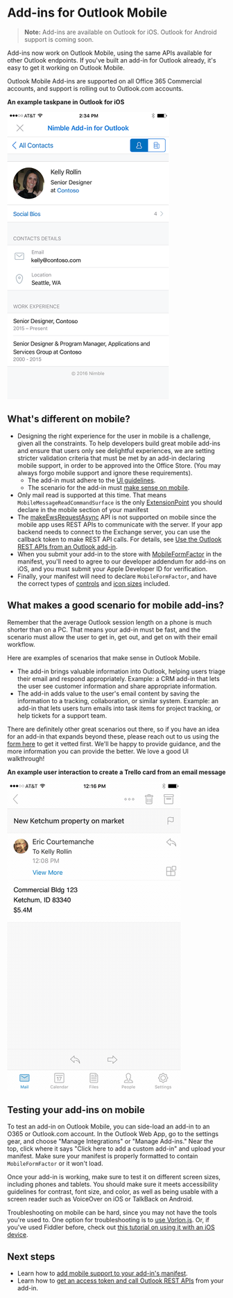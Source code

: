 # Add-ins for Outlook Mobile 

> **Note:** Add-ins are available on Outlook for iOS. Outlook for Android support is coming soon.

Add-ins now work on Outlook Mobile, using the same APIs available for other Outlook endpoints. If you've built an add-in for Outlook already, it's easy to get it working on Outlook Mobile.

Outlook Mobile Add-ins are supported on all Office 365 Commercial accounts, and support is rolling out to Outlook.com accounts.

**An example taskpane in Outlook for iOS**

![A screenshot of a taskpane in Outlook for iOS](../../images/outlook-mobile-addin-taskpane.png)

## What's different on mobile? 

- Designing the right experience for the user in mobile is a challenge, given all the constraints. To help developers build great mobile add-ins and ensure that users only see delightful experiences, we are setting stricter validation criteria that must be met by an add-in declaring mobile support, in order to be approved into the Office Store. (You may always forgo mobile support and ignore these requirements).
    - The add-in must adhere to the [UI guidelines](./outlook-addin-design.md).
    - The scenario for the add-in must [make sense on mobile](#what-makes-a-good-scenario-for-mobile-add-ins).
- Only mail read is supported at this time. That means `MobileMessageReadCommandSurface` is the only [ExtensionPoint](../../reference/manifest/extensionpoint.md) you should declare in the mobile section of your manifest
- The [makeEwsRequestAsync](../../reference/outlook/Office.context.mailbox.md) API is not supported on mobile since the mobile app uses REST APIs to communicate with the server. If your app backend needs to connect to the Exchange server, you can use the callback token to make REST API calls. For details, see [Use the Outlook REST APIs from an Outlook add-in](./use-rest-api.md).
- When you submit your add-in to the store with [MobileFormFactor](../../reference/manifest/mobileformfactor.md) in the manifest, you'll need to agree to our developer addendum for add-ins on iOS, and you must submit your Apple Developer ID for verification.
- Finally, your manifest will need to declare `MobileFormFactor`, and have the correct types of [controls](../../reference/manifest/control.md) and [icon sizes](../../reference/manifest/icon.md) included.

## What makes a good scenario for mobile add-ins?

Remember that the average Outlook session length on a phone is much shorter than on a PC. That means your add-in must be fast, and the scenario must allow the user to get in, get out, and get on with their email workflow.

Here are examples of scenarios that make sense in Outlook Mobile.

- The add-in brings valuable information into Outlook, helping users triage their email and respond appropriately. Example: a CRM add-in that lets the user see customer information and share appropriate information.
- The add-in adds value to the user's email content by saving the information to a tracking, collaboration, or similar system. Example: an add-in that lets users turn emails into task items for project tracking, or help tickets for a support team.

There are definitely other great scenarios out there, so if you have an idea for an add-in that expands beyond these, please reach out to us using the [form here](https://aka.ms/outlookmobileaddin) to get it vetted first. We'll be happy to provide guidance, and the more information you can provide the better. We love a good UI walkthrough!

**An example user interaction to create a Trello card from an email message**

![An animated GIF showing user interaction with an Outlook Mobile add-in](../../images/outlook-mobile-addin-example.gif)

## Testing your add-ins on mobile

To test an add-in on Outlook Mobile, you can side-load an add-in to an O365 or Outlook.com account. In the Outlook Web App, go to the settings gear, and choose "Manage Integrations" or "Manage Add-ins." Near the top, click where it says "Click here to add a custom add-in" and upload your manifest. Make sure your manifest is properly formatted to contain `MobileFormFactor` or it won't load.

Once your add-in is working, make sure to test it on different screen sizes, including phones and tablets. You should make sure it meets accessibility guidelines for contrast, font size, and color, as well as being usable with a screen reader such as VoiceOver on iOS or TalkBack on Android.

Troubleshooting on mobile can be hard, since you may not have the tools you're used to. One option for troubleshooting is to [use Vorlon.js](../testing/debug-office-add-ins-on-ipad-and-mac.md). Or, if you've used Fiddler before, check out [this tutorial on using it with an iOS device](http://www.telerik.com/blogs/using-fiddler-with-apple-ios-devices).

## Next steps

- Learn how to [add mobile support to your add-in's manifest](./manifests/add-mobile-support.md).
- Learn how to [get an access token and call Outlook REST APIs](./use-rest-api.md) from your add-in.